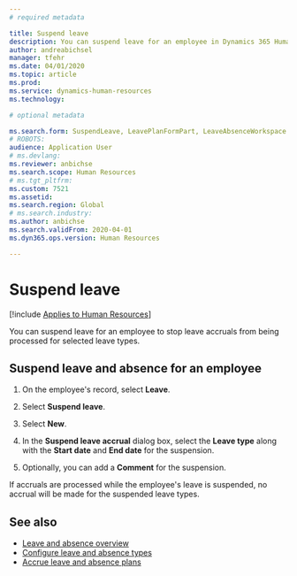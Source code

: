 ```yaml
---
# required metadata

title: Suspend leave
description: You can suspend leave for an employee in Dynamics 365 Human Resources.
author: andreabichsel
manager: tfehr
ms.date: 04/01/2020
ms.topic: article
ms.prod: 
ms.service: dynamics-human-resources
ms.technology: 

# optional metadata

ms.search.form: SuspendLeave, LeavePlanFormPart, LeaveAbsenceWorkspace
# ROBOTS: 
audience: Application User
# ms.devlang: 
ms.reviewer: anbichse
ms.search.scope: Human Resources
# ms.tgt_pltfrm: 
ms.custom: 7521
ms.assetid: 
ms.search.region: Global
# ms.search.industry: 
ms.author: anbichse
ms.search.validFrom: 2020-04-01
ms.dyn365.ops.version: Human Resources

---
```


# Suspend leave

[!include [Applies to Human Resources](../includes/applies-to-hr.md)]

You can suspend leave for an employee to stop leave accruals from being processed for selected leave types. 

## Suspend leave and absence for an employee

1. On the employee's record, select **Leave**.

2. Select **Suspend leave**.

3. Select **New**.

4. In the **Suspend leave accrual** dialog box, select the **Leave type** along with the **Start date** and **End date** for the suspension.

5. Optionally, you can add a **Comment** for the suspension. 

If accruals are processed while the employee's leave is suspended, no accrual will be made for the suspended leave types.

## See also

- [Leave and absence overview](hr-leave-and-absence-overview.md)
- [Configure leave and absence types](hr-leave-and-absence-types.md)
- [Accrue leave and absence plans](hr-leave-and-absence-accrue.md)

